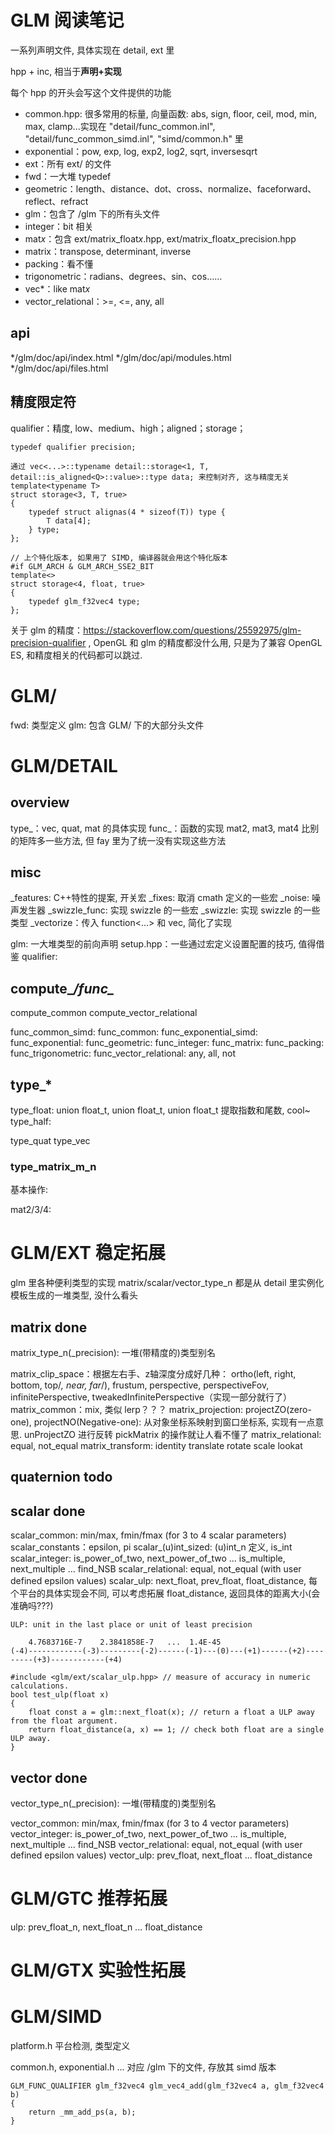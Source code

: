 # GLM 阅读笔记

一系列声明文件, 具体实现在 detail, ext 里

hpp + inc, 相当于**声明+实现**

每个 hpp 的开头会写这个文件提供的功能

- common.hpp: 很多常用的标量, 向量函数: abs, sign, floor, ceil, mod, min, max, clamp...实现在 "detail/func_common.inl", "detail/func_common_simd.inl", "simd/common.h" 里
- exponential：pow, exp, log, exp2, log2, sqrt, inversesqrt
- ext：所有 ext/ 的文件
- fwd：一大堆 typedef
- geometric：length、distance、dot、cross、normalize、faceforward、reflect、refract
- glm：包含了 /glm 下的所有头文件
- integer：bit 相关
- mat*x*：包含 ext/matrix_float*x*.hpp, ext/matrix_float*x*_precision.hpp
- matrix：transpose, determinant, inverse
- packing：看不懂
- trigonometric：radians、degrees、sin、cos……
- vec*：like mat*x*
- vector_relational：>=, <=, any, all

## api 

*/glm/doc/api/index.html
*/glm/doc/api/modules.html
*/glm/doc/api/files.html

## 精度限定符

qualifier：精度, low、medium、high；aligned；storage；
	
	typedef qualifier precision;
	
	通过 vec<...>::typename detail::storage<1, T, detail::is_aligned<Q>::value>::type data; 来控制对齐, 这与精度无关
	template<typename T>
	struct storage<3, T, true>
	{
		typedef struct alignas(4 * sizeof(T)) type {
			T data[4];
		} type;
	};

	// 上个特化版本, 如果用了 SIMD, 编译器就会用这个特化版本
	#if GLM_ARCH & GLM_ARCH_SSE2_BIT
	template<>
	struct storage<4, float, true>
	{
		typedef glm_f32vec4 type;
	};
	
关于 glm 的精度：https://stackoverflow.com/questions/25592975/glm-precision-qualifier 
, OpenGL 和 glm 的精度都没什么用, 只是为了兼容 OpenGL ES, 和精度相关的代码都可以跳过.



# GLM/

fwd: 类型定义
glm: 包含 GLM/ 下的大部分头文件



# GLM/DETAIL

##  overview

type_：vec, quat, mat 的具体实现
func_：函数的实现
mat2, mat3, mat4 比别的矩阵多一些方法, 但 fay 里为了统一没有实现这些方法

## misc

\_features: C++特性的提案, 开关宏
\_fixes: 取消 cmath 定义的一些宏
\_noise: 噪声发生器
\_swizzle_func: 实现 swizzle 的一些宏
\_swizzle: 实现 swizzle 的一些类型
\_vectorize：传入 function<...> 和 vec, 简化了实现

glm: 一大堆类型的前向声明
setup.hpp：一些通过宏定义设置配置的技巧, 值得借鉴
qualifier:

## compute_*/func_*

compute_common
compute_vector_relational

func_common_simd:
func_common:
func_exponential_simd:
func_exponential:
func_geometric:
func_integer:
func_matrix:
func_packing:
func_trigonometric:
func_vector_relational: any, all, not

## type_*

type_float: union float_t<float>, union float_t<double>, union float_t<vec3> 提取指数和尾数, cool~
type_half: 

type_quat
type_vec

### type_matrix_m_n

基本操作:

mat2/3/4:



# GLM/EXT 稳定拓展

glm 里各种便利类型的实现
matrix/scalar/vector_type_n 都是从 detail 里实例化模板生成的一堆类型, 没什么看头

## matrix done

matrix_type_n(_precision): 一堆(带精度的)类型别名

matrix_clip_space：根据左右手、z轴深度分成好几种：
	ortho(left, right, bottom, top/*, near, far*/), 
	frustum,
	perspective, 
	perspectiveFov, 
	infinitePerspective, 
	tweakedInfinitePerspective（实现一部分就行了）
matrix_common：mix, 类似 lerp？？？
matrix_projection:
	projectZO(zero-one), projectNO(Negative-one): 从对象坐标系映射到窗口坐标系, 实现有一点意思. 
	unProjectZO 进行反转
	pickMatrix 的操作就让人看不懂了
matrix_relational: equal, not_equal
matrix_transform:
	identity
	translate
	rotate
	scale
	lookat

## quaternion todo

## scalar done

scalar_common: min/max, fmin/fmax (for 3 to 4 scalar parameters)
scalar_constants：epsilon, pi
scalar_(u)int_sized: (u)int_n 定义, is_int
scalar_integer: is_power_of_two, next_power_of_two ... is_multiple, next_multiple ... find_NSB 
scalar_relational: equal, not_equal (with user defined epsilon values)
scalar_ulp: next_float, prev_float, 
	float_distance, 每个平台的具体实现会不同, 可以考虑拓展 float_distance, 返回具体的距离大小(会准确吗???)

	ULP: unit in the last place or unit of least precision 

        4.7683716E-7    2.3841858E-7   ...  1.4E-45
	(-4)------------(-3)---------(-2)------(-1)---(0)---(+1)------(+2)---------(+3)------------(+4)

	#include <glm/ext/scalar_ulp.hpp> // measure of accuracy in numeric calculations.
	bool test_ulp(float x)
	{
		float const a = glm::next_float(x); // return a float a ULP away from the float argument.
		return float_distance(a, x) == 1; // check both float are a single ULP away.
	}

## vector done

vector_type_n(_precision): 一堆(带精度的)类型别名

vector_common: min/max, fmin/fmax (for 3 to 4 vector parameters)
vector_integer: is_power_of_two, next_power_of_two ... is_multiple, next_multiple ... find_NSB 
vector_relational: equal, not_equal (with user defined epsilon values)
vector_ulp: prev_float, next_float ... float_distance



# GLM/GTC 推荐拓展

ulp: prev_float_n, next_float_n ... float_distance



# GLM/GTX 实验性拓展



# GLM/SIMD

platform.h 平台检测, 类型定义

common.h, exponential.h ... 对应 /glm 下的文件, 存放其 simd 版本 

    GLM_FUNC_QUALIFIER glm_f32vec4 glm_vec4_add(glm_f32vec4 a, glm_f32vec4 b)
    {
        return _mm_add_ps(a, b);
    }

